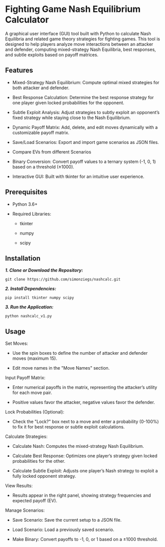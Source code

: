 # Fighting Game Nash Equilibrium Calculator

A graphical user interface (GUI) tool built with Python to calculate Nash Equilibria and related game theory strategies for fighting games. This tool is designed to help players analyze move interactions between an attacker and defender, computing mixed-strategy Nash Equilibria, best responses, and subtle exploits based on payoff matrices.

## Features
- Mixed-Strategy Nash Equilibrium: Compute optimal mixed strategies for both attacker and defender.

- Best Response Calculation: Determine the best response strategy for one player given locked probabilities for the opponent.

- Subtle Exploit Analysis: Adjust strategies to subtly exploit an opponent’s fixed strategy while staying close to the Nash Equilibrium.

- Dynamic Payoff Matrix: Add, delete, and edit moves dynamically with a customizable payoff matrix.

- Save/Load Scenarios: Export and import game scenarios as JSON files.

- Compare EVs from different Scenarios

- Binary Conversion: Convert payoff values to a ternary system (-1, 0, 1) based on a threshold (±1000).

- Interactive GUI: Built with tkinter for an intuitive user experience.

## Prerequisites
- Python 3.6+

- Required Libraries:
  - tkinter

  - numpy

  - scipy

## Installation
***1. Clone or Download the Repository:***
```
git clone https://github.com/simonziegs/nashcalc.git
```
***2. Install Dependencies:***
```
pip install tkinter numpy scipy
```
***3. Run the Application:***
```
python nashcalc_v1.py
```
## Usage
Set Moves:
- Use the spin boxes to define the number of attacker and defender moves (maximum 15).

- Edit move names in the "Move Names" section.

Input Payoff Matrix:
- Enter numerical payoffs in the matrix, representing the attacker’s utility for each move pair.

- Positive values favor the attacker, negative values favor the defender.

Lock Probabilities (Optional):
- Check the "Lock?" box next to a move and enter a probability (0-100%) to fix it for best response or subtle exploit calculations.

Calculate Strategies:
- Calculate Nash: Computes the mixed-strategy Nash Equilibrium.

- Calculate Best Response: Optimizes one player’s strategy given locked probabilities for the other.

- Calculate Subtle Exploit: Adjusts one player’s Nash strategy to exploit a fully locked opponent strategy.

View Results:
- Results appear in the right panel, showing strategy frequencies and expected payoff (EV).

Manage Scenarios:
- Save Scenario: Save the current setup to a JSON file.

- Load Scenario: Load a previously saved scenario.

- Make Binary: Convert payoffs to -1, 0, or 1 based on a ±1000 threshold.

